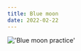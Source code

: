 ```yaml
---
title: Blue moon
date: 2022-02-22
---
```


!['Blue moon practice'](/2202morningpracticeface.jpeg)



